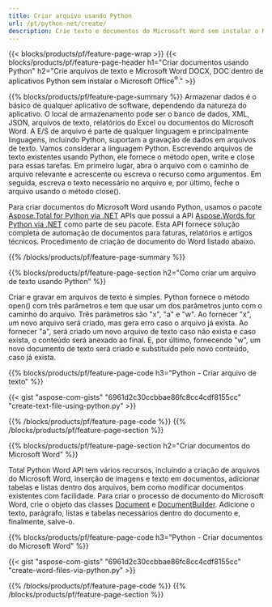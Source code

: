 ```yaml
---
title: Criar arquivo usando Python 
url: /pt/python-net/create/
description: Crie texto e documentos do Microsoft Word sem instalar o Microsoft Office 
---
```


{{< blocks/products/pf/feature-page-wrap >}}
{{< blocks/products/pf/feature-page-header h1="Criar documentos usando Python" h2="Crie arquivos de texto e Microsoft Word DOCX, DOC dentro de aplicativos Python sem instalar o Microsoft Office<sup>&reg;</sup>." >}}

{{% blocks/products/pf/feature-page-summary %}}
Armazenar dados é o básico de qualquer aplicativo de software, dependendo da natureza do aplicativo. O local de armazenamento pode ser o banco de dados, XML, JSON, arquivos de texto, relatórios do Excel ou documentos do Microsoft Word. A E/S de arquivo é parte de qualquer linguagem e principalmente linguagens, incluindo Python, suportam a gravação de dados em arquivos de texto. Vamos considerar a linguagem Python. Escrevendo arquivos de texto existentes usando Python, ele fornece o método open, write e close para essas tarefas. Em primeiro lugar, abra o arquivo com o caminho de arquivo relevante e acrescente ou escreva o recurso como argumentos. Em seguida, escreva o texto necessário no arquivo e, por último, feche o arquivo usando o método close(). 

Para criar documentos do Microsoft Word usando Python, usamos o pacote [Aspose.Total for Python via .NET](https://products.aspose.com/total/python-net/) APIs que possui a API [Aspose.Words for Python via .NET](https://products.aspose.com/words/python-net/) como parte de seu pacote. Esta API fornece solução completa de automação de documentos para faturas, relatórios e artigos técnicos. Procedimento de criação de documento do Word listado abaixo.

{{% /blocks/products/pf/feature-page-summary  %}}

{{% blocks/products/pf/feature-page-section  h2="Como criar um arquivo de texto usando Python" %}}

Criar e gravar em arquivos de texto é simples. Python fornece o método open() com três parâmetros e tem que usar um dos parâmetros junto com o caminho do arquivo. Três parâmetros são "x", "a" e "w". Ao fornecer "x", um novo arquivo será criado, mas gera erro caso o arquivo já exista. Ao fornecer "a", será criado um novo arquivo de texto caso não exista e caso exista, o conteúdo será anexado ao final. E, por último, fornecendo "w", um novo documento de texto será criado e substituído pelo novo conteúdo, caso já exista.

{{% blocks/products/pf/feature-page-code h3="Python - Criar arquivo de texto" %}}

{{< gist "aspose-com-gists" "6961d2c30ccbbae86fc8cc4cdf8155cc" "create-text-file-using-python.py" >}}

{{% /blocks/products/pf/feature-page-code  %}}
{{% /blocks/products/pf/feature-page-section %}}

{{% blocks/products/pf/feature-page-section  h2="Criar documentos do Microsoft Word" %}}

Total Python Word API tem vários recursos, incluindo a criação de arquivos do Microsoft Word, inserção de imagens e texto em documentos, adicionar tabelas e listas dentro dos arquivos, bem como modificar documentos existentes com facilidade. Para criar o processo de documento do Microsoft Word, crie o objeto das classes [Document](https://reference.aspose.com/words/python-net/aspose.words/document/) e [DocumentBuilder](https://reference.aspose.com/words/python-net/aspose.words/documentbuilder/). Adicione o texto, parágrafo, listas e tabelas necessários dentro do documento e, finalmente, salve-o.

{{% blocks/products/pf/feature-page-code h3="Python - Criar documentos do Microsoft Word" %}}

{{< gist "aspose-com-gists" "6961d2c30ccbbae86fc8cc4cdf8155cc" "create-word-files-via-python.py" >}}

{{% /blocks/products/pf/feature-page-code  %}}
{{% /blocks/products/pf/feature-page-section %}}